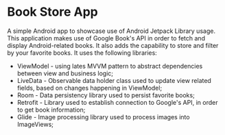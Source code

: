 # Book Store App

A simple Android app to showcase use of Android Jetpack Library usage.
This application makes use of Google Book's API in order to fetch and display Android-related books. It also adds the capability to store and filter by your favorite books.
It uses the following libraries:
* ViewModel - using lates MVVM pattern to abstract dependencies between view and business logic;
* LiveData - Observable data holder class used to update view related fields, based on changes happening in ViewModel;
* Room - Data persistency library used to persist favorite books;
* Retrofit - Library used to establish connection to Google's API, in order to get book information;
* Glide - Image processing library used to process images into ImageViews;

